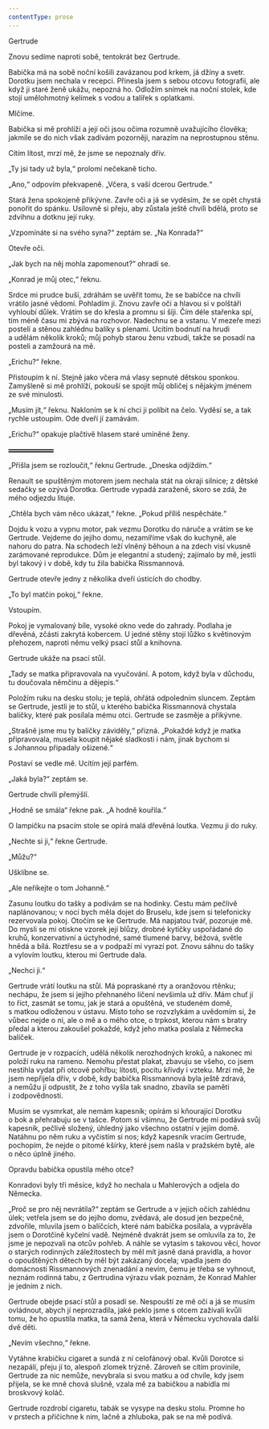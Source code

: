 ```yaml
---
contentType: prose
---
```


<section>

Gertrude

Znovu sedíme naproti sobě, tentokrát bez Gertrude.

Babička má na sobě noční košili zavázanou pod krkem, já džíny a svetr. Dorotku jsem nechala v recepci. Přinesla jsem s sebou otcovu fotografii, ale když ji staré ženě ukážu, nepozná ho. Odložím snímek na noční stolek, kde stojí umělohmotný kelímek s vodou a talířek s oplatkami.

Mlčíme.

Babička si mě prohlíží a její oči jsou očima rozumně uvažujícího člověka; jakmile se do nich však zadívám pozorněji, narazím na neprostupnou stěnu.

Cítím lítost, mrzí mě, že jsme se nepoznaly dřív.

„Ty jsi tady už byla,“ prolomí nečekaně ticho.

„Ano,“ odpovím překvapeně. „Včera, s vaší dcerou Gertrude.“

Stará žena spokojeně přikývne. Zavře oči a já se vyděsím, že se opět chystá ponořit do spánku. Usilovně si přeju, aby zůstala ještě chvíli bdělá, proto se zdvihnu a dotknu její ruky.

„Vzpomínáte si na svého syna?“ zeptám se. „Na Konrada?“

Otevře oči.

„Jak bych na něj mohla zapomenout?“ ohradí se.

„Konrad je můj otec,“ řeknu.

Srdce mi prudce buší, zdráhám se uvěřit tomu, že se babičce na chvíli vrátilo jasné vědomí. Pohladím ji. Znovu zavře oči a hlavou si v polštáři vyhloubí důlek. Vrátím se do křesla a promnu si šíji. Čím déle stařenka spí, tím méně času mi zbývá na rozhovor. Nadechnu se a vstanu. V mezeře mezi postelí a stěnou zahlédnu balíky s plenami. Ucítím bodnutí na hrudi a udělám několik kroků; můj pohyb starou ženu vzbudí, takže se posadí na posteli a zamžourá na mě.

„Erichu?“ řekne.

Přistoupím k ní. Stejně jako včera má vlasy sepnuté dětskou sponkou. Zamyšleně si mě prohlíží, pokouší se spojit můj obličej s nějakým jménem ze své minulosti.

„Musím jít,“ řeknu. Nakloním se k ní chci ji políbit na čelo. Vyděsí se, a tak rychle ustoupím. Ode dveří jí zamávám.

„Erichu?“ opakuje plačtivě hlasem staré umíněné ženy.

![divider.png](./resources/divider_opt.png)

„Přišla jsem se rozloučit,“ řeknu Gertrude. „Dneska odjíždím.“

Renault se spuštěným motorem jsem nechala stát na okraji silnice; z dětské sedačky se ozývá Dorotka. Gertrude vypadá zaraženě, skoro se zdá, že mého odjezdu lituje.

„Chtěla bych vám něco ukázat,“ řekne. „Pokud příliš nespěcháte.“

Dojdu k vozu a vypnu motor, pak vezmu Dorotku do náruče a vrátím se ke Gertrude. Vejdeme do jejího domu, nezamíříme však do kuchyně, ale nahoru do patra. Na schodech leží vlněný běhoun a na zdech visí vkusně zarámované reprodukce. Dům je elegantní a studený; zajímalo by mě, jestli byl takový i v době, kdy tu žila babička Rissmannová.

Gertrude otevře jedny z několika dveří ústících do chodby.

„To byl matčin pokoj,“ řekne.

Vstoupím.

Pokoj je vymalovaný bíle, vysoké okno vede do zahrady. Podlaha je dřevěná, zčásti zakrytá kobercem. U jedné stěny stojí lůžko s květinovým přehozem, naproti němu velký psací stůl a knihovna.

Gertrude ukáže na psací stůl.

„Tady se matka připravovala na vyučování. A potom, když byla v důchodu, tu doučovala němčinu a dějepis.“

Položím ruku na desku stolu; je teplá, ohřátá odpoledním sluncem. Zeptám se Gertrude, jestli je to stůl, u kterého babička Rissmannová chystala balíčky, které pak posílala mému otci. Gertrude se zasměje a přikývne.

„Strašně jsme mu ty balíčky záviděly,“ přizná. „Pokaždé když je matka připravovala, musela koupit nějaké sladkosti i nám, jinak bychom si s Johannou připadaly ošizené.“

Postaví se vedle mě. Ucítím její parfém.

„Jaká byla?“ zeptám se.

Gertrude chvíli přemýšlí.

„Hodně se smála“ řekne pak. „A hodně kouřila.“

O lampičku na psacím stole se opírá malá dřevěná loutka. Vezmu ji do ruky.

„Nechte si ji,“ řekne Gertrude.

„Můžu?“

Ušklíbne se.

„Ale neříkejte o tom Johanně.“

Zasunu loutku do tašky a podívám se na hodinky. Cestu mám pečlivě naplánovanou; v noci bych měla dojet do Bruselu, kde jsem si telefonicky rezervovala pokoj. Otočím se ke Gertrude. Má napjatou tvář, pozoruje mě. Do mysli se mi otiskne vzorek její blůzy, drobné kytičky uspořádané do kruhů, konzervativní a úctyhodné, samé tlumené barvy, béžová, světle hnědá a bílá. Roztřesu se a v podpaží mi vyrazí pot. Znovu sáhnu do tašky a vylovím loutku, kterou mi Gertrude dala.

„Nechci ji.“

Gertrude vrátí loutku na stůl. Má popraskané rty a oranžovou rtěnku; nechápu, že jsem si jejího přehnaného líčení nevšimla už dřív. Mám chuť jí to říct, zasmát se tomu, jak je stará a opuštěná, ve studeném domě, s matkou odloženou v ústavu. Místo toho se rozvzlykám a uvědomím si, že vůbec nejde o ni, ale o mě a o mého otce, o trpkost, kterou nám s bratry předal a kterou zakoušel pokaždé, když jeho matka poslala z Německa balíček.

Gertrude je v rozpacích, udělá několik nerozhodných kroků, a nakonec mi položí ruku na rameno. Nemohu přestat plakat, zbavuju se všeho, co jsem nestihla vydat při otcově pohřbu; lítosti, pocitu křivdy i vzteku. Mrzí mě, že jsem nepřijela dřív, v době, kdy babička Rissmannová byla ještě zdravá, a nemůžu jí odpustit, že z toho vyšla tak snadno, zbavila se paměti i zodpovědnosti.

Musím se vysmrkat, ale nemám kapesník; opírám si kňourající Dorotku o bok a přehrabuju se v tašce. Potom si všimnu, že Gertrude mi podává svůj kapesník, pečlivě složený, úhledný jako všechno ostatní v jejím domě. Natáhnu po něm ruku a vyčistím si nos; když kapesník vracím Gertrude, pochopím, že nejde o pitomé kšírky, které jsem našla v pražském bytě, ale o něco úplně jiného.

Opravdu babička opustila mého otce?

Konradovi byly tři měsíce, když ho nechala u Mahlerových a odjela do Německa.

„Proč se pro něj nevrátila?“ zeptám se Gertrude a v jejích očích zahlédnu úlek; vetřela jsem se do jejího domu, zvědavá, ale dosud jen bezpečně, zdvořile, mluvila jsem o balíčcích, které nám babička posílala, a vyprávěla jsem o Dorotčině kyčelní vadě. Nejméně dvakrát jsem se omluvila za to, že jsme je nepozvali na otcův pohřeb. A náhle se vytasím s takovou věcí, hovor o starých rodinných záležitostech by měl mít jasně daná pravidla, a hovor o opouštěných dětech by měl být zakázaný docela; vpadla jsem do domácnosti Rissmannových znenadání a nevím, čemu je třeba se vyhnout, neznám rodinná tabu, z Gertrudina výrazu však poznám, že Konrad Mahler je jedním z nich.

Gertrude obejde psací stůl a posadí se. Nespouští ze mě oči a já se musím ovládnout, abych jí neprozradila, jaké peklo jsme s otcem zažívali kvůli tomu, že ho opustila matka, ta samá žena, která v Německu vychovala další dvě děti.

„Nevím všechno,“ řekne.

Vytáhne krabičku cigaret a sundá z ní celofánový obal. Kvůli Dorotce si nezapálí, přeju jí to, alespoň zlomek trýzně. Zároveň se cítím provinile, Gertrude za nic nemůže, nevybrala si svou matku a od chvíle, kdy jsem přijela, se ke mně chová slušně, vzala mě za babičkou a nabídla mi broskvový koláč.

Gertrude rozdrobí cigaretu, tabák se vysype na desku stolu. Promne ho v prstech a přičichne k nim, lačně a zhluboka, pak se na mě podívá.

</section>
